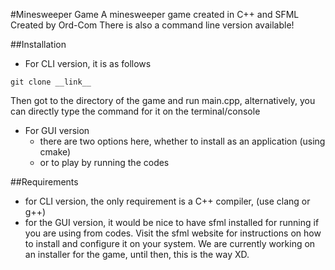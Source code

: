 #Minesweeper Game
A minesweeper game created in C++ and SFML
Created by Ord-Com
There is also a command line version available!

##Installation
- For CLI version, it is as follows
```shell
git clone __link__
```
Then got to the directory of the game and run main.cpp, alternatively, you can directly type the command for it on the terminal/console
- For GUI version
    - there are two options here, whether to install as an application (using cmake)
    - or to play by running the codes

##Requirements
- for CLI version, the only requirement is a C++ compiler, (use clang or g++)
- for the GUI version, it would be nice to have sfml installed for running if you are using from codes. Visit the sfml website for instructions on how to install and configure it on your system. We are currently working on an installer for the game, until then,  this is the way XD.
